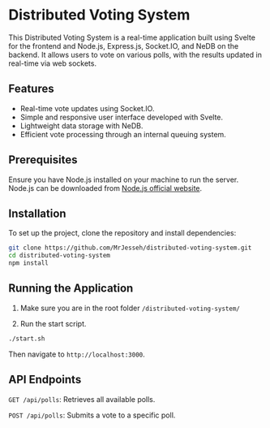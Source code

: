 # Distributed Voting System

This Distributed Voting System is a real-time application built using Svelte for the frontend and Node.js, Express.js, Socket.IO, and NeDB on the backend. It allows users to vote on various polls, with the results updated in real-time via web sockets.

## Features

- Real-time vote updates using Socket.IO.
- Simple and responsive user interface developed with Svelte.
- Lightweight data storage with NeDB.
- Efficient vote processing through an internal queuing system.

## Prerequisites

Ensure you have Node.js installed on your machine to run the server. Node.js can be downloaded from [Node.js official website](https://nodejs.org/).

## Installation

To set up the project, clone the repository and install dependencies:

```bash
git clone https://github.com/MrJesseh/distributed-voting-system.git
cd distributed-voting-system
npm install
```

## Running the Application

1. Make sure you are in the root folder `/distributed-voting-system/`

2. Run the start script.

```bash
./start.sh
```

Then navigate to `http://localhost:3000`.

## API Endpoints

`GET /api/polls`: Retrieves all available polls.

`POST /api/polls`: Submits a vote to a specific poll.
